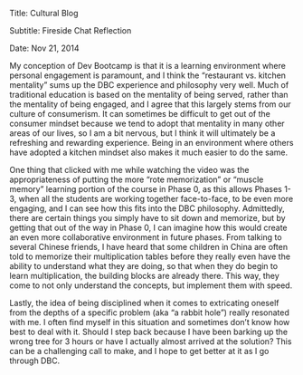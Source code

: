 Title: Cultural Blog

Subtitle: Fireside Chat Reflection

Date: Nov 21, 2014

My conception of Dev Bootcamp is that it is a learning environment where personal engagement is paramount, and I think the “restaurant vs. kitchen mentality” sums up the DBC experience and philosophy very well. Much of traditional education is based on the mentality of being served, rather than the mentality of being engaged, and I agree that this largely stems from our culture of consumerism. It can sometimes be difficult to get out of the consumer mindset because we tend to adopt that mentality in many other areas of our lives, so I am a bit nervous, but I think it will ultimately be a refreshing and rewarding experience. Being in an environment where others have adopted a kitchen mindset also makes it much easier to do the same.

One thing that clicked with me while watching the video was the appropriateness of putting the more “rote memorization” or “muscle memory” learning portion of the course in Phase 0, as this allows Phases 1-3, when all the students are working together face-to-face, to be even more engaging, and I can see how this fits into the DBC philosophy. Admittedly, there are certain things you simply have to sit down and memorize, but by getting that out of the way in Phase 0, I can imagine how this would create an even more collaborative environment in future phases. From talking to several Chinese friends, I have heard that some children in China are often told to memorize their multiplication tables before they really even have the ability to understand what they are doing, so that when they do begin to learn multiplication, the building blocks are already there. This way, they come to not only understand the concepts, but implement them with speed.

Lastly, the idea of being disciplined when it comes to extricating oneself from the depths of a specific problem (aka “a rabbit hole”) really resonated with me. I often find myself in this situation and sometimes don’t know how best to deal with it. Should I step back because I have been barking up the wrong tree for 3 hours or have I actually almost arrived at the solution? This can be a challenging call to make, and I hope to get better at it as I go through DBC.
